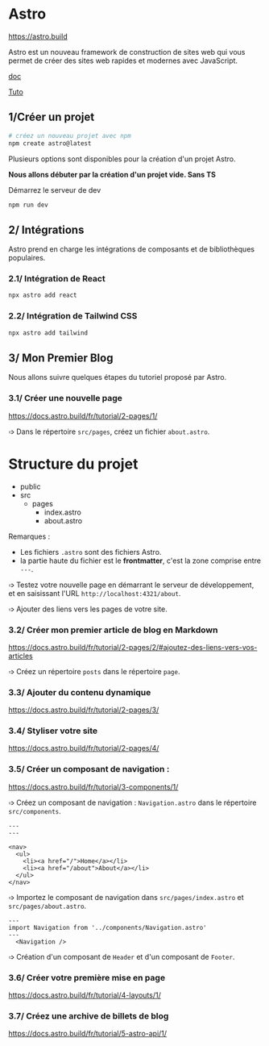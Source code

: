 # Astro

https://astro.build

Astro est un nouveau framework de construction de sites web qui vous permet de créer des sites web rapides et modernes avec JavaScript.

[doc](https://docs.astro.build/fr/guides/)

[Tuto](https://docs.astro.build/fr/tutorial/0-introduction/)

## 1/Créer un projet

```bash
# créez un nouveau projet avec npm
npm create astro@latest
```

Plusieurs options sont disponibles pour la création d'un projet Astro.

**Nous allons débuter par la création d'un projet vide. Sans TS**

Démarrez le serveur de dev

```bash
npm run dev
```

## 2/ Intégrations

Astro prend en charge les intégrations de composants et de bibliothèques populaires.

### 2.1/ Intégration de React

```bash
npx astro add react
```

### 2.2/ Intégration de Tailwind CSS

```bash
npx astro add tailwind
```

## 3/ Mon Premier Blog

Nous allons suivre quelques étapes du tutoriel proposé par Astro.

### 3.1/ Créer une nouvelle page

https://docs.astro.build/fr/tutorial/2-pages/1/

➩ Dans le répertoire `src/pages`, créez un fichier `about.astro`.

# Structure du projet

- public
- src
  - pages
    - index.astro
    - about.astro

Remarques :

- Les fichiers `.astro` sont des fichiers Astro.
- la partie haute du fichier est le **frontmatter**, c'est la zone comprise entre `---`.

➩ Testez votre nouvelle page en démarrant le serveur de développement, et en saisissant l'URL `http://localhost:4321/about`.

➩ Ajouter des liens vers les pages de votre site.

### 3.2/ Créer mon premier article de blog en Markdown

https://docs.astro.build/fr/tutorial/2-pages/2/#ajoutez-des-liens-vers-vos-articles

➩ Créez un répertoire `posts` dans le répertoire `page`.

### 3.3/ Ajouter du contenu dynamique

https://docs.astro.build/fr/tutorial/2-pages/3/

### 3.4/ Styliser votre site

https://docs.astro.build/fr/tutorial/2-pages/4/

### 3.5/ Créer un composant de navigation :

https://docs.astro.build/fr/tutorial/3-components/1/

➩ Créez un composant de navigation : `Navigation.astro` dans le répertoire `src/components`.

```astro
---
---

<nav>
  <ul>
    <li><a href="/">Home</a></li>
    <li><a href="/about">About</a></li>
  </ul>
</nav>
```

➩ Importez le composant de navigation dans `src/pages/index.astro` et `src/pages/about.astro`.

```astro
---
import Navigation from '../components/Navigation.astro'
---
  <Navigation />
```

➩ Création d'un composant de `Header` et d'un composant de `Footer`.

### 3.6/ Créer votre première mise en page

https://docs.astro.build/fr/tutorial/4-layouts/1/

### 3.7/ Créez une archive de billets de blog

https://docs.astro.build/fr/tutorial/5-astro-api/1/
